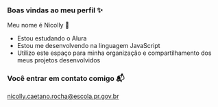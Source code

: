 ### Boas vindas ao meu perfil ✨

 Meu nome é Nicolly 🤍

- Estou estudando o Alura
- Estou me desenvolvendo na linguagem JavaScript
- Utilizo este espaço para minha organização e compartilhamento dos meus projetos desenvolvidos

### Você entrar em contato comigo 📬

nicolly.caetano.rocha@escola.pr.gov.br
